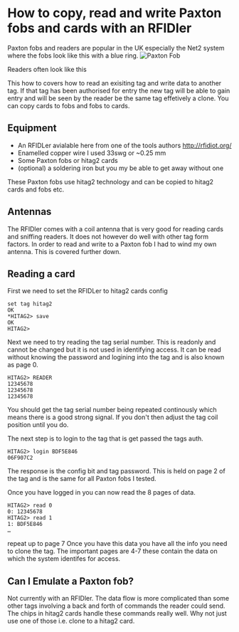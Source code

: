 # How to copy, read and write Paxton fobs and cards with an RFIDler

Paxton fobs and readers are popular in the UK especially the Net2 system where the fobs look like this with a blue ring.
![Paxton Fob](https://gist.githubusercontent.com/natmchugh/18e82761dbce52fa284c87c190dc926f/raw/e107b53f4a6a4ad1747690544b244b3497e1738d/fob.jpg "Paxton Fob")

Readers often look like this


This how to covers how to read an exisiting tag and write data to another tag. If that tag has been authorised for entry the new tag will be able to gain entry and will be seen by the reader be the same tag effetively a clone. You can copy cards to fobs and fobs to cards.

## Equipment
* An RFIDLer avialable here from one of the tools authors http://rfidiot.org/
* Enamelled copper wire I used 33swg or ~0.25 mm
* Some Paxton fobs or hitag2 cards
* (optional) a soldering iron but you my be able to get away without one

These Paxton fobs use hitag2 technology and can be copied to hitag2 cards and fobs etc.

## Antennas
The RFIDler comes with a coil antenna that is very good for reading cards and sniffing readers. It does not however do well with other tag form factors. In order to read and write to a Paxton fob I had to wind my own antenna. This is covered further down.

## Reading a card

First we need to set the RFIDLer to hitag2 cards config
```
set tag hitag2
OK 
*HITAG2> save
OK
HITAG2> 
```
Next we need to try reading the tag serial number. This is readonly and cannot be changed but it is not used in identifying access. It can be read without knowing the password and logining into the tag and is also known as page 0.

```
HITAG2> READER
12345678
12345678
12345678
```
You should get the tag serial number being repeated continously which means there is a good strong signal. If you don't then adjust the tag coil position until you do.

The next step is to login to the tag that is get passed the tags auth.

```
HITAG2> login BDF5E846
06F907C2
```
The response is the config bit and tag password. This is held on page 2 of the tag and is the same for all Paxton fobs I tested.

Once you have logged in you can now read the 8 pages of data.

```
HITAG2> read 0
0: 12345678
HITAG2> read 1
1: BDF5E846
…
```

repeat up to page 7
Once you have this data you have all the info you need to clone the tag. The important pages are 4-7 these contain the data on which the system identifes for access.

## Can I Emulate a Paxton fob?
Not currently with an RFIDler. The data flow is more complicated than some other tags involving a back and forth of commands the reader could send. The chips in hitag2 cards handle these commands really well. Why not just use one of those i.e. clone to a hitag2 card.


